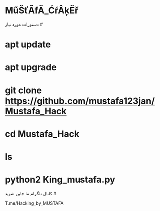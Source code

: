 #  MűŠťÃfÄ_ĆŕÂķËř


دستورات مورد نیاز #


# apt update


# apt upgrade

# git clone https://github.com/mustafa123jan/Mustafa_Hack

# cd Mustafa_Hack

# ls

# python2 King_mustafa.py


کانال تلگرام ما جاین شوید #


 T.me/Hacking_by_MUSTAFA

